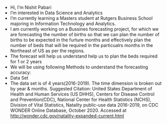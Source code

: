 - Hi, I’m Nishit Pabari
- I’m interested in Data Science and Analytics
- I’m currently learning a Masters student at Rutgers Business School majoring in Information Technology and Analytics. 
- I am currently working on a Bussines forecasting project, for which we are forecasting the number of births so that we can plan the number of births to be expected in the furture months and effectively plan the number of beds that will be required in the particualrs months in the Northeast of US as per the regions.
- The forecast will help us understand help us to plan the beds required for 1 or 2 years 
- We will be using following Methods to understand the forecasting accuracy: 
- Data Set
- The data set is of 4 years(2016-2019). The time dimension is broken out by year & months. 
Suggested Citation: United States Department of Health and Human Services (US DHHS), Centers for Disease Control and Prevention(CDC),
National Center for Health Statistics (NCHS), Division of Vital Statistics, Natality public-use data 2016-2019, on CDC
WONDER Online Database, October 2020. Accessed at http://wonder.cdc.gov/natality-expanded-current.html
